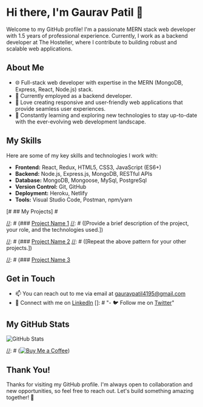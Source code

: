 # Hi there, I'm Gaurav Patil 👋

Welcome to my GitHub profile! I'm a passionate MERN stack web developer with 1.5 years of professional experience. Currently, I work as a backend developer at The Hosteller, where I contribute to building robust and scalable web applications.

## About Me

- 🌐 Full-stack web developer with expertise in the MERN (MongoDB, Express, React, Node.js) stack.
- 💼 Currently employed as a backend developer.
- 🚀 Love creating responsive and user-friendly web applications that provide seamless user experiences.
- 🌱 Constantly learning and exploring new technologies to stay up-to-date with the ever-evolving web development landscape.

## My Skills

Here are some of my key skills and technologies I work with:

- **Frontend:** React, Redux, HTML5, CSS3, JavaScript (ES6+)
- **Backend:** Node.js, Express.js, MongoDB, RESTful APIs
- **Database:** MongoDB, Mongoose, MySql, PostgreSql
- **Version Control:** Git, GitHub
- **Deployment:** Heroku, Netlify
- **Tools:** Visual Studio Code, Postman, npm/yarn

[# ## My Projects] #

[//]: # (Here are a few projects I've worked on:)

[//]: # (### [Project Name 1](link-to-project-1)
[//]: # ([Provide a brief description of the project, your role, and the technologies used.])

[//]: # (### [Project Name 2](link-to-project-2)
[//]: # ([Repeat the above pattern for your other projects.])

[//]: # (### [Project Name 3](link-to-project-3)

## Get in Touch

- 📫 You can reach out to me via email at gauravpatil4195@gmail.com
- 💬 Connect with me on [LinkedIn](https://www.linkedin.com/in/gauravpatil4195)
[]: # "- 🐦 Follow me on [Twitter](https://twitter.com/yourusername)"
## My GitHub Stats

![GitHub Stats](https://github-readme-stats.vercel.app/api?username=gauravp95&show_icons[//]:=true)

[//]: # (## Support Me)

[//]: # (If you find my work interesting or helpful, consider buying me a coffee!)

[//]: # ([![Buy Me a Coffee](https://img.shields.io/badge/Buy%20Me%20a%20Coffee-Donate-%23FF813F)](link-to-coffee-donation-page))

## Thank You!

Thanks for visiting my GitHub profile. I'm always open to collaboration and new opportunities, so feel free to reach out. Let's build something amazing together! 🚀
